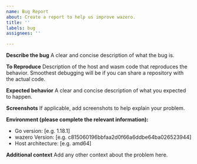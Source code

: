 ```yaml
---
name: Bug Report
about: Create a report to help us improve wazero.
title: ''
labels: bug
assignees: ''

---
```


**Describe the bug**
A clear and concise description of what the bug is.

**To Reproduce**
Description of the host and wasm code that reproduces the behavior.
Smoothest debugging will be if you can share a repository with the
actual code.

**Expected behavior**
A clear and concise description of what you expected to happen.

**Screenshots**
If applicable, add screenshots to help explain your problem.

**Environment (please complete the relevant information):**
- Go version: [e.g. 1.18.1]
- wazero Version: [e.g. c815060196bbfaa2d0f66a6ddbe64ba026523944]
- Host architecture: [e.g. amd64]

**Additional context**
Add any other context about the problem here.
